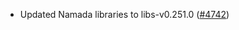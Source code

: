 - Updated Namada libraries to libs-v0.251.0
  ([\#4742](https://github.com/anoma/namada/pull/4742))
